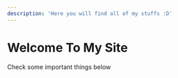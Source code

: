 ```yaml
---
description: 'Here you will find all of my stuffs :D'
---
```


# Welcome To My Site

Check some important things below

